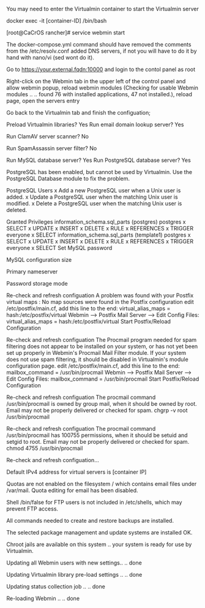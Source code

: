 You may need to enter the Virtualmin container to start the Virtualmin server

docker exec -it [container-ID] /bin/bash

[root@CaCrOS rancher]# service webmin start

The docker-compose.yml command should have removed the comments from the /etc/resolv.conf added DNS servers, if not you will have to do it by hand with nano/vi (sed wont do it).

Go to https://your.external.fqdn:10000 and login to the contol panel as root

Right-click on the Webmin tab in the upper left of the control panel and allow webmin popup, reload webmin modules (Checking for usable Webmin modules .. .. found 76 with installed applications, 47 not installed.), reload page, open the servers entry

Go back to the Virtualmin tab and finish the configuation;

Preload Virtualmin libraries? Yes 
Run email domain lookup server? Yes

Run ClamAV server scanner? No

Run SpamAssassin server filter? No

Run MySQL database server? Yes Run PostgreSQL database server? Yes 

PostgreSQL has been enabled, but cannot be used by Virtualmin. Use the PostgreSQL Database module to fix the problem. 
  
  PostgreSQL Users 
    x Add a new PostgreSQL user when a Unix user is added.
    x Update a PostgreSQL user when the matching Unix user is modified.
    x Delete a PostgreSQL user when the matching Unix user is deleted.
  
  Granted Privileges information_schema.sql_parts (postgres) 
    postgres x SELECT x UPDATE x INSERT x DELETE x RULE x REFERENCES x TRIGGER
    everyone x SELECT information_schema.sql_parts (template1)
      postgres x SELECT x UPDATE x INSERT x DELETE x RULE x REFERENCES x TRIGGER
      everyone x SELECT Set MySQL password

MySQL configuration size

Primary nameserver

Password storage mode

Re-check and refresh configuation A problem was found with your Postfix virtual maps : No map sources were found in the Postfix configuration edit /etc/postfix/main.cf, add this line to the end: virtual_alias_maps = hash:/etc/postfix/virtual Webmin --> Postfix Mail Server --> Edit Config Files: virtual_alias_maps = hash:/etc/postfix/virtual Start Postfix/Reload Configuration

Re-check and refresh configuation The Procmail program needed for spam filtering does not appear to be installed on your system, or has not yet been set up properly in Webmin's Procmail Mail Filter module. If your system does not use spam filtering, it should be disabled in Virtualmin's module configuration page. edit /etc/postfix/main.cf, add this line to the end: mailbox_command = /usr/bin/procmail Webmin --> Postfix Mail Server --> Edit Config Files: mailbox_command = /usr/bin/procmail Start Postfix/Reload Configuration

Re-check and refresh configuation The procmail command /usr/bin/procmail is owned by group mail, when it should be owned by root. Email may not be properly delivered or checked for spam. chgrp -v root /usr/bin/procmail

Re-check and refresh configuation The procmail command /usr/bin/procmail has 100755 permissions, when it should be setuid and setgid to root. Email may not be properly delivered or checked for spam. chmod 4755 /usr/bin/procmail

Re-check and refresh configuation...

Default IPv4 address for virtual servers is [container IP]

Quotas are not enabled on the filesystem / which contains email files under /var/mail. Quota editing for email has been disabled.

Shell /bin/false for FTP users is not included in /etc/shells, which may prevent FTP access.

All commands needed to create and restore backups are installed.

The selected package management and update systems are installed OK.

Chroot jails are available on this system
.. your system is ready for use by Virtualmin.

Updating all Webmin users with new settings.. .. done

Updating Virtualmin library pre-load settings .. .. done

Updating status collection job .. .. done

Re-loading Webmin .. .. done
